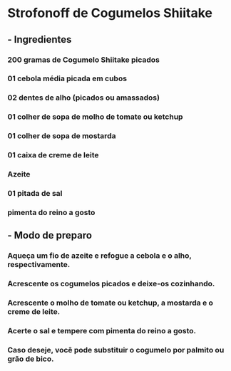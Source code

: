 # Strofonoff de Cogumelos Shiitake 

##  - Ingredientes
### 200 gramas de Cogumelo Shiitake picados
### 01 cebola média picada em cubos 
### 02 dentes de alho (picados ou amassados)
### 01 colher de sopa de molho de tomate ou ketchup 
### 01 colher de sopa de mostarda
### 01 caixa de creme de leite 
### Azeite
### 01 pitada de sal 
### pimenta do reino a gosto 

##  - Modo de preparo
### Aqueça um fio de azeite e refogue a cebola e o alho, respectivamente. 
### Acrescente os cogumelos picados e deixe-os cozinhando.
### Acrescente o molho de tomate ou ketchup, a mostarda e o creme de leite.
### Acerte o sal e tempere com pimenta do reino a gosto. 

### Caso deseje, você pode substituir o cogumelo por palmito ou grão de bico. 